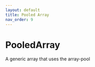 ```yaml
---
layout: default
title: Pooled Array 
nav_order: 9
---
```

# PooledArray
A generic array that uses the array-pool